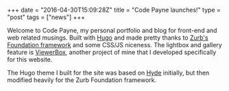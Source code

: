 +++
date = "2016-04-30T15:09:28Z"
title = "Code Payne launches!"
type = "post"
tags = ["news"]
+++

Welcome to Code Payne, my personal portfolio and blog for front-end and web related musings. Built with [Hugo](https://gohugo.io/) and made pretty thanks to [Zurb's Foundation framework](http://foundation.zurb.com/) and some CSS/JS niceness. The lightbox and gallery feature is [ViewerBox](https://github.com/Bluefinger/ViewerBox.js), another project of mine that I developed specifically for this website.

<!--more-->

The Hugo theme I built for the site was based on [Hyde](https://github.com/spf13/hyde) initially, but then modified heavily for the Zurb Foundation framework.
